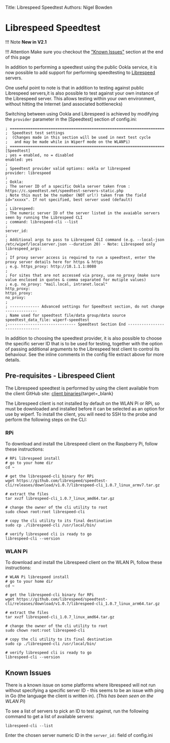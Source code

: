 Title: Librespeed Speedtest
Authors: Nigel Bowden

# Librespeed Speedtest

!!! Note
    __New in V2.1__

!!! Attention
    Make sure you checkout the ["Known Issues"](#known-issues) section at the end of this page

In addition to performing a speedtest using the public Ookla service, it is now possible to add support for performing speedtesting to [Librespeed](https://librespeed.org/) servers. 

One useful point to note is that in addition to testing against public Librespeed servers,it is also possible to test against your own instance of the Librespeed server. This allows testing within your own environment, without hitting the Internet (and associated bottlenecks)

Switching between using Ookla and Librespeed is achieved by modifying the `provider` parameter in the [Speedtest] section of config.ini:

```
; ====================================================================
;  Speedtest test settings
;  (Changes made in this section will be used in next test cycle
;   and may be made while in Wiperf mode on the WLANPi)
; ====================================================================
[Speedtest]
; yes = enabled, no = disabled
enabled: yes
;
; Speedtest provider valid options: ookla or librespeed
provider: librespeed
; 
; Ookla:
; The server ID of a specific Ookla server taken from : https://c.speedtest.net/speedtest-servers-static.php
; Note this must be the number (NOT url!) taken from the field id="xxxxx". If not specified, best server used (default)
;
; Librespeed:
; The numeric server ID of the server listed in the avaiable servers seen by running the Librespeed CLI
; command: librespeed-cli --list
;
server_id: 
;
; Additional args to pass to Librespeed CLI command (e.g. --local-json /etc/wipef/localserver.json --duration 20) - Note: Librespeed only
librespeed_args: 
;
; If proxy server access is required to run a speedtest, enter the proxy server details here for https & https
; e.g. https_proxy: http://10.1.1.1:8080
;
; For sites that are not accessed via proxy, use no_proxy (make sure value enclosed in quotes & comma separated for mutiple values)
; e.g. no_proxy: "mail.local, intranet.local"
http_proxy: 
https_proxy:
no_proxy:
;
; ------------- Advanced settings for Speedtest section, do not change --------------
; Name used for speedtest file/data group/data source
speedtest_data_file: wiperf-speedtest
;------------------------------ Speedtest Section End -------------------------------
```

In addition to choosing the speedtest provider, it is also possible to choose the specific server ID that is to be used for testing, together with the option of passing additional arguments to the Librespeed test client to control its behaviour. See the inline comments in the config file extract above for more details.

## Pre-requisites - Librespeed Client
The Librespeed speedtest is performed by using the client available from the client GitHub site: [client binaries](https://github.com/librespeed/speedtest-cli/releases){target=_blank}

The Librespeed client is not installed by default on the WLAN Pi or RPi, so must be downloaded and installed before it can be selected as an option for use by wiperf. To install the client, you will need to SSH to the probe and perform the following steps on the CLI:

### RPi
To download and install the Librespeed client on the Raspberry Pi, follow these instructions:

```
# RPi librespeed install
# go to your home dir
cd ~

# get the librespeed-cli binary for RPi
wget https://github.com/librespeed/speedtest-cli/releases/download/v1.0.7/librespeed-cli_1.0.7_linux_armv7.tar.gz

# extract the files
tar xvzf librespeed-cli_1.0.7_linux_amd64.tar.gz

# change the owner of the cli utility to root
sudo chown root:root librespeed-cli

# copy the cli utility to its final destination
sudo cp ./librespeed-cli /usr/local/bin/

# verify librespeed cli is ready to go
librespeed-cli --version
```

### WLAN Pi
To download and install the Librespeed client on the WLAN Pi, follow these instructions:

```
# WLAN Pi librespeed install
# go to your home dir
cd ~

# get the librespeed-cli binary for RPi
wget https://github.com/librespeed/speedtest-cli/releases/download/v1.0.7/librespeed-cli_1.0.7_linux_arm64.tar.gz

# extract the files
tar xvzf librespeed-cli_1.0.7_linux_amd64.tar.gz

# change the owner of the cli utility to root
sudo chown root:root librespeed-cli

# copy the cli utility to its final destination
sudo cp ./librespeed-cli /usr/local/bin/

# verify librespeed cli is ready to go
librespeed-cli --version
```

## Known Issues

There is a known issue on some platforms where librespeed will not run without specifying a specific server ID - this seems to be an issue with ping in Go (the language the client is written in). (*This has been seen on the WLAN Pi*)

To see a list of servers to pick an ID to test against, run the following command to get a list of available servers:

```
librespeed-cli --list
```
Enter the chosen server numeric ID in the `server_id:` field of config.ini